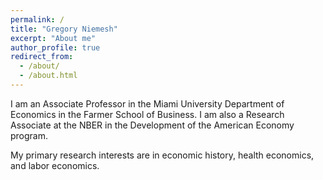 ```yaml
---
permalink: /
title: "Gregory Niemesh"
excerpt: "About me"
author_profile: true
redirect_from: 
  - /about/
  - /about.html
---
```


I am an Associate Professor in the Miami University Department of Economics in the Farmer School of Business. I am also a Research Associate at the NBER in the Development of the American Economy program.

My primary research interests are in economic history, health economics, and labor economics.

